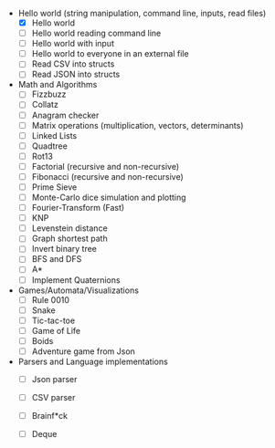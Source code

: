 - Hello world (string manipulation, command line, inputs, read files)
    - [x] Hello world
    - [ ] Hello world reading command line
    - [ ] Hello world with input
    - [ ] Hello world to everyone in an external file
    - [ ] Read CSV into structs
    - [ ] Read JSON into structs
- Math and Algorithms
    - [ ] Fizzbuzz
    - [ ] Collatz
    - [ ] Anagram checker
    - [ ] Matrix operations (multiplication, vectors, determinants)
    - [ ] Linked Lists
    - [ ] Quadtree
    - [ ] Rot13
    - [ ] Factorial (recursive and non-recursive)
    - [ ] Fibonacci (recursive and non-recursive)
    - [ ] Prime Sieve
    - [ ] Monte-Carlo dice simulation and plotting
    - [ ] Fourier-Transform (Fast)
    - [ ] KNP
    - [ ] Levenstein distance
    - [ ] Graph shortest path
    - [ ] Invert binary tree
    - [ ] BFS and DFS
    - [ ] A\*
    - [ ] Implement Quaternions
- Games/Automata/Visualizations
    - [ ] Rule 0010
    - [ ] Snake
    - [ ] Tic-tac-toe
    - [ ] Game of Life
    - [ ] Boids
    - [ ] Adventure game from Json
- Parsers and Language implementations
    - [ ] Json parser
    - [ ] CSV parser
    - [ ] Brainf\*ck
    - [ ] Deque

